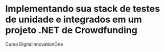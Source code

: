 # Implementando sua stack de testes de unidade e integrados em um projeto .NET de Crowdfunding

Curso DigitalinnovationOne